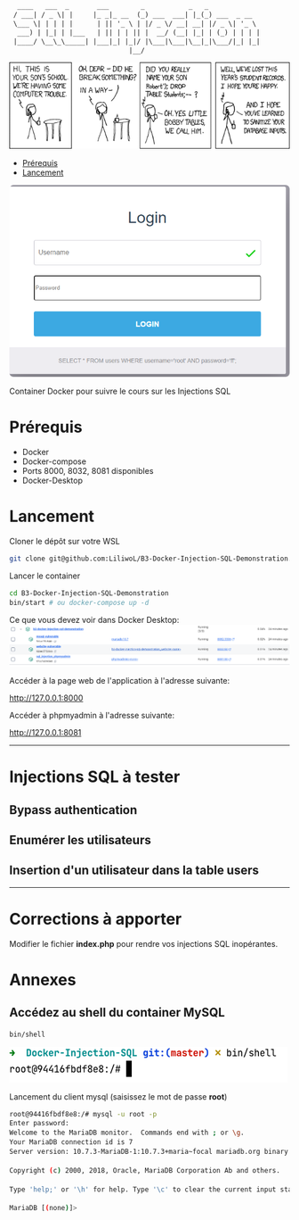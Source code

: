 ```
  ____   ___  _       ___        _           _   _             
 / ___| / _ \| |     |_ _|_ __  (_) ___  ___| |_(_) ___  _ __  
 \___ \| | | | |      | || '_ \ | |/ _ \/ __| __| |/ _ \| '_ \ 
  ___) | |_| | |___   | || | | || |  __/ (__| |_| | (_) | | | |
 |____/ \__\_\_____| |___|_| |_|/ |\___|\___|\__|_|\___/|_| |_|
                              |__/                             
```

![](.README_images/d0009919.png)

<!-- TOC -->
* [Prérequis](#prérequis)
* [Lancement](#lancement)
<!-- TOC -->

![](readme_docs/287167c6.png)

Container Docker pour suivre le cours sur les Injections SQL

# Prérequis

* Docker
* Docker-compose
* Ports 8000, 8032, 8081 disponibles
* Docker-Desktop

# Lancement

Cloner le dépôt sur votre WSL

```bash
git clone git@github.com:LiliwoL/B3-Docker-Injection-SQL-Demonstration.git
```

Lancer le container

```bash
cd B3-Docker-Injection-SQL-Demonstration
bin/start # ou docker-compose up -d
```

Ce que vous devez voir dans Docker Desktop:
![](.README_images/16ca2b3c.png)


Accéder à la page web de l'application à l'adresse suivante:

http://127.0.0.1:8000

Accéder à phpmyadmin à l'adresse suivante:

http://127.0.0.1:8081

---

# Injections SQL à tester

## Bypass authentication

## Enumérer les utilisateurs

## Insertion d'un utilisateur dans la table users

---

# Corrections à apporter

Modifier le fichier **index.php** pour rendre vos injections SQL inopérantes.

# Annexes

## Accédez au shell du container MySQL

```bash
bin/shell
```

![](readme_docs/d0107619.png)

Lancement du client mysql (saisissez le mot de passe **root**)

```bash
root@94416fbdf8e8:/# mysql -u root -p
Enter password: 
Welcome to the MariaDB monitor.  Commands end with ; or \g.
Your MariaDB connection id is 7
Server version: 10.7.3-MariaDB-1:10.7.3+maria~focal mariadb.org binary distribution

Copyright (c) 2000, 2018, Oracle, MariaDB Corporation Ab and others.

Type 'help;' or '\h' for help. Type '\c' to clear the current input statement.

MariaDB [(none)]> 
```

